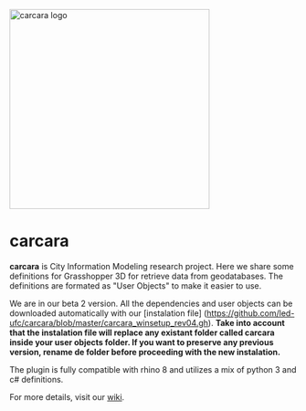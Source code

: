 
<p align="left">
  <img src="https://github.com/led-ufc/carcara/blob/master/_logo_carcar%C3%A1.png" width="350" alt="carcara logo">
</p>  
  
# carcara

**carcara** is City Information Modeling research project. Here we share some definitions for Grasshopper 3D for retrieve data from geodatabases. The definitions are formated as "User Objects" to make it easier to use. 

We are in our beta 2 version. All the dependencies and user objects can be downloaded automatically with our [instalation file] (https://github.com/led-ufc/carcara/blob/master/carcara_winsetup_rev04.gh). **Take into account that the instalation file will replace any existant folder called carcara inside your user objects folder. If you want to preserve any previous version, rename de folder before proceeding with the new instalation.**

The plugin is fully compatible with rhino 8 and utilizes a mix of python 3 and c# definitions. 

For more details, visit our [wiki](https://www.notion.so/led-ufc/Carcar-wiki-wip-2c6f9cce918a4466a3351e7142176a9d). 
